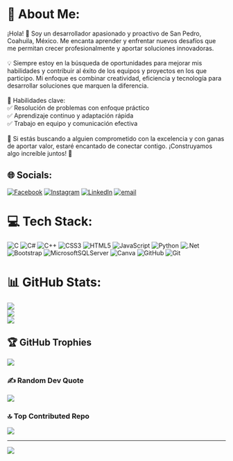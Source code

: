 # 💫 About Me:
¡Hola! 👋 Soy un desarrollador apasionado y proactivo de San Pedro, Coahuila, México. Me encanta aprender y enfrentar nuevos desafíos que me permitan crecer profesionalmente y aportar soluciones innovadoras.<br><br>💡 Siempre estoy en la búsqueda de oportunidades para mejorar mis habilidades y contribuir al éxito de los equipos y proyectos en los que participo. Mi enfoque es combinar creatividad, eficiencia y tecnología para desarrollar soluciones que marquen la diferencia.<br><br>🔧 Habilidades clave:<br>✅ Resolución de problemas con enfoque práctico<br>✅ Aprendizaje continuo y adaptación rápida<br>✅ Trabajo en equipo y comunicación efectiva<br><br>📌 Si estás buscando a alguien comprometido con la excelencia y con ganas de aportar valor, estaré encantado de conectar contigo. ¡Construyamos algo increíble juntos! 🚀


## 🌐 Socials:
[![Facebook](https://img.shields.io/badge/Facebook-%231877F2.svg?logo=Facebook&logoColor=white)](https://www.facebook.com/profile.php?id=100076443856289) [![Instagram](https://img.shields.io/badge/Instagram-%23E4405F.svg?logo=Instagram&logoColor=white)](https://www.instagram.com/jaimeeqs/) [![LinkedIn](https://img.shields.io/badge/LinkedIn-%230077B5.svg?logo=linkedin&logoColor=white)](https://www.linkedin.com/in/jaimequistian) [![email](https://img.shields.io/badge/Email-D14836?logo=gmail&logoColor=white)](mailto:jaimee.quistians@gmail.com) 

# 💻 Tech Stack:
![C](https://img.shields.io/badge/c-%2300599C.svg?style=for-the-badge&logo=c&logoColor=white) ![C#](https://img.shields.io/badge/c%23-%23239120.svg?style=for-the-badge&logo=csharp&logoColor=white) ![C++](https://img.shields.io/badge/c++-%2300599C.svg?style=for-the-badge&logo=c%2B%2B&logoColor=white) ![CSS3](https://img.shields.io/badge/css3-%231572B6.svg?style=for-the-badge&logo=css3&logoColor=white) ![HTML5](https://img.shields.io/badge/html5-%23E34F26.svg?style=for-the-badge&logo=html5&logoColor=white) ![JavaScript](https://img.shields.io/badge/javascript-%23323330.svg?style=for-the-badge&logo=javascript&logoColor=%23F7DF1E) ![Python](https://img.shields.io/badge/python-3670A0?style=for-the-badge&logo=python&logoColor=ffdd54) ![.Net](https://img.shields.io/badge/.NET-5C2D91?style=for-the-badge&logo=.net&logoColor=white) ![Bootstrap](https://img.shields.io/badge/bootstrap-%238511FA.svg?style=for-the-badge&logo=bootstrap&logoColor=white) ![MicrosoftSQLServer](https://img.shields.io/badge/Microsoft%20SQL%20Server-CC2927?style=for-the-badge&logo=microsoft%20sql%20server&logoColor=white) ![Canva](https://img.shields.io/badge/Canva-%2300C4CC.svg?style=for-the-badge&logo=Canva&logoColor=white) ![GitHub](https://img.shields.io/badge/github-%23121011.svg?style=for-the-badge&logo=github&logoColor=white) ![Git](https://img.shields.io/badge/git-%23F05033.svg?style=for-the-badge&logo=git&logoColor=white)
# 📊 GitHub Stats:
![](https://github-readme-stats.vercel.app/api?username=JaimeQuistian&theme=nightowl&hide_border=false&include_all_commits=false&count_private=false)<br/>
![](https://nirzak-streak-stats.vercel.app/?user=JaimeQuistian&theme=nightowl&hide_border=false)<br/>
![](https://github-readme-stats.vercel.app/api/top-langs/?username=JaimeQuistian&theme=nightowl&hide_border=false&include_all_commits=false&count_private=false&layout=compact)

## 🏆 GitHub Trophies
![](https://github-profile-trophy.vercel.app/?username=JaimeQuistian&theme=radical&no-frame=false&no-bg=true&margin-w=4)

### ✍️ Random Dev Quote
![](https://quotes-github-readme.vercel.app/api?type=horizontal&theme=radical)

### 🔝 Top Contributed Repo
![](https://github-contributor-stats.vercel.app/api?username=JaimeQuistian&limit=5&theme=nightowl&combine_all_yearly_contributions=true)

---
[![](https://visitcount.itsvg.in/api?id=JaimeQuistian&icon=0&color=0)](https://visitcount.itsvg.in)

<!-- Proudly created with GPRM ( https://gprm.itsvg.in ) -->
